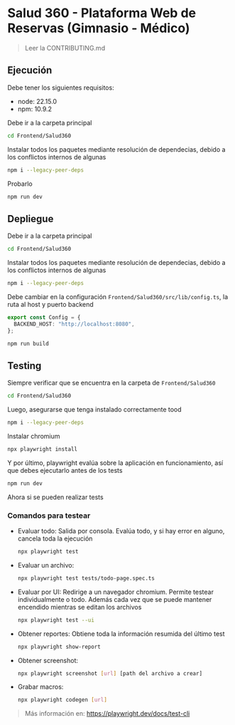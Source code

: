 # Salud 360 - Plataforma Web de Reservas (Gimnasio - Médico)

> Leer la CONTRIBUTING.md

## Ejecución

Debe tener los siguientes requisitos:

- node: 22.15.0
- npm: 10.9.2

Debe ir a la carpeta principal

```bash
cd Frontend/Salud360
```

Instalar todos los paquetes mediante resolución de dependecias, debido a los conflictos internos de algunas

```bash
npm i --legacy-peer-deps
```

Probarlo

```bash
npm run dev
```

## Depliegue

Debe ir a la carpeta principal

```bash
cd Frontend/Salud360
```

Instalar todos los paquetes mediante resolución de dependecias, debido a los conflictos internos de algunas

```bash
npm i --legacy-peer-deps
```

Debe cambiar en la configuración `Frontend/Salud360/src/lib/config.ts`, la ruta al host y puerto backend

```ts
export const Config = {
  BACKEND_HOST: "http://localhost:8080",
};
```

```bash
npm run build
```

## Testing

Siempre verificar que se encuentra en la carpeta de `Frontend/Salud360`

```bash
cd Frontend/Salud360
```

Luego, asegurarse que tenga instalado correctamente tood

```bash
npm i --legacy-peer-deps
```

Instalar chromium

```bash
npx playwright install
```

Y por último, playwright evalúa sobre la aplicación en funcionamiento, así que debes ejecutarlo antes de los tests

```bash
npm run dev
```

Ahora si se pueden realizar tests

### Comandos para testear

- Evaluar todo: Salida por consola. Evalúa todo, y si hay error en alguno, cancela toda la ejecución
  ```bash
  npx playwright test
  ```
- Evaluar un archivo:
  ```bash
  npx playwright test tests/todo-page.spec.ts
  ```
- Evaluar por UI: Redirige a un navegador chromium. Permite testear individualmente o todo. Además cada vez que se puede mantener encendido mientras se editan los archivos
  ```bash
  npx playwright test --ui
  ```
- Obtener reportes: Obtiene toda la información resumida del último test
  ```bash
  npx playwright show-report
  ```
- Obtener screenshot:
  ```bash
  npx playwright screenshot [url] [path del archivo a crear]
  ```
- Grabar macros:
  ```bash
  npx playwright codegen [url]
  ```

> Más información en: https://playwright.dev/docs/test-cli
